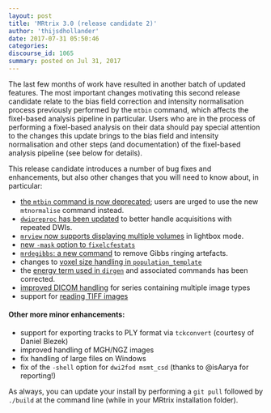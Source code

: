 ```yaml
---
layout: post
title: 'MRtrix 3.0 (release candidate 2)'
author: 'thijsdhollander'
date: 2017-07-31 05:50:46
categories:
discourse_id: 1065
summary: posted on Jul 31, 2017
---
```

The last few months of work have resulted in another batch of updated features. The most important changes motivating this second release candidate relate to the bias field correction and intensity normalisation process previously performed by the `mtbin` command, which affects the fixel-based analysis pipeline in particular.  Users who are in the process of performing a fixel-based analysis on their data should pay special attention to the changes this update brings to the bias field and intensity normalisation and other steps (and documentation) of the fixel-based analysis pipeline (see below for details). 

This release candidate introduces a number of bug fixes and enhancements, but also other changes that you will need to know about, in particular:

- [the `mtbin` command is now deprecated](http://community.mrtrix.org/t/mrtrix-3-0-release-candidate-2/1065/2); users are urged to use the new `mtnormalise` command instead.
- [`dwipreproc` has been updated](http://community.mrtrix.org/t/mrtrix-3-0-release-candidate-2/1065/3) to better handle acquisitions with repeated DWIs.
- [`mrview` now supports displaying multiple volumes](http://community.mrtrix.org/t/mrtrix-3-0-release-candidate-2/1065/4) in lightbox mode.
- [new `-mask` option to `fixelcfestats`](http://community.mrtrix.org/t/mrtrix-3-0-release-candidate-2/1065/5)
- [ `mrdegibbs`: a new command](http://community.mrtrix.org/t/mrtrix-3-0-release-candidate-2/1065/6) to remove Gibbs ringing artefacts.
- changes to [voxel size handling in `population_template`](http://community.mrtrix.org/t/mrtrix-3-0-release-candidate-2/1065/7)
- the [energy term used in `dirgen`](http://community.mrtrix.org/t/mrtrix-3-0-release-candidate-2/1065/8) and associated commands has been corrected.
- [improved DICOM handling](http://community.mrtrix.org/t/mrtrix-3-0-release-candidate-2/1065/9) for series containing multiple image types
- support for [reading TIFF images](http://community.mrtrix.org/t/mrtrix-3-0-release-candidate-2/1065/10)

#### Other more minor enhancements:

- support for exporting tracks to PLY format via `tckconvert` (courtesy of Daniel Blezek)
- improved handling of MGH/NGZ images
- fix handling of large files on Windows
- fix of the `-shell` option for `dwi2fod msmt_csd` (thanks to @isAarya for reporting!) 

As always, you can update your install by performing a `git pull` followed by `./build` at the command line (while in your MRtrix installation folder).
            